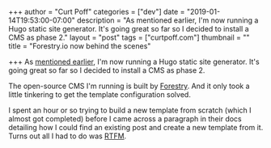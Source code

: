 +++
author = "Curt Poff"
categories = ["dev"]
date = "2019-01-14T19:53:00-07:00"
description = "As mentioned earlier, I'm now running a Hugo static site generator. It's going great so far so I decided to install a CMS as phase 2."
layout = "post"
tags = ["curtpoff.com"]
thumbnail = ""
title = "Forestry.io now behind the scenes"

+++
As [mentioned earlier](/posts/new-hugo-site/ "Hugo now running this site"), I'm now running a Hugo static site generator. It's going great so far so I decided to install a CMS as phase 2.

<!--more-->

The open-source CMS I'm running is built by [Forestry](https://forestry.io "Forestry.io"). And it only took a little tinkering to get the template configuration solved. 

I spent an hour or so trying to build a new template from scratch (which I almost got completed) before I came across a paragraph in their docs detailing how I could find an existing post and create a new template from it. Turns out all I had to do was [RTFM](https://forestry.io/docs/quickstart/configure-cms/).